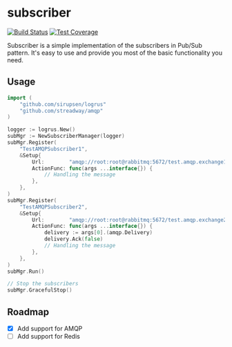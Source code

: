 # subscriber

[![Build Status](https://travis-ci.org/FX-HAO/subscriber.svg?branch=master)](https://travis-ci.org/FX-HAO/subscriber)
[![Test Coverage](https://api.codeclimate.com/v1/badges/d56ab630a64c030488c4/test_coverage)](https://codeclimate.com/github/FX-HAO/subscriber/test_coverage)

Subscriber is a simple implementation of the subscribers in Pub/Sub pattern. It's easy to use and provide you most of the basic functionality you need.

## Usage

```go
import (
	"github.com/sirupsen/logrus"
	"github.com/streadway/amqp"
)

logger := logrus.New()
subMgr := NewSubscriberManager(logger)
subMgr.Register(
    "TestAMQPSubscriber1",
    &Setup{
        Url:        "amqp://root:root@rabbitmq:5672/test.amqp.exchange1/test.amqp.queue1?route=#&ack=true&type=fanout",
        ActionFunc: func(args ...interface{}) {
            // Handling the message
        },
    },
)
subMgr.Register(
    "TestAMQPSubscriber2",
    &Setup{
        Url:        "amqp://root:root@rabbitmq:5672/test.amqp.exchange2/test.amqp.queue2?route=#&route=test2&ack=false&type=direct",
        ActionFunc: func(args ...interface{}) {
            delivery := args[0].(amqp.Delivery)
            delivery.Ack(false)
            // Handling the message
        },
    },
)
subMgr.Run()

// Stop the subscribers
subMgr.GracefulStop()
```

## Roadmap
- [x] Add support for AMQP
- [ ] Add support for Redis
